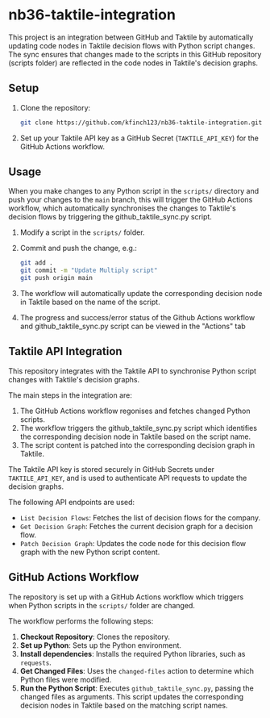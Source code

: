 # nb36-taktile-integration

This project is an integration between GitHub and Taktile by automatically updating code nodes in Taktile decision flows with Python script changes. 
The sync ensures that changes made to the scripts in this GitHub repository (scripts folder) are reflected in the code nodes in Taktile's decision graphs.

## Setup

1. Clone the repository:
   ```bash
   git clone https://github.com/kfinch123/nb36-taktile-integration.git
   ```

2. Set up your Taktile API key as a GitHub Secret (`TAKTILE_API_KEY`) for the GitHub Actions workflow.

## Usage

When you make changes to any Python script in the `scripts/` directory and push your changes to the `main` branch, this will trigger the GitHub Actions workflow, which automatically synchronises the changes to Taktile's decision flows by triggering the github_taktile_sync.py script.

1. Modify a script in the `scripts/` folder.
2. Commit and push the change, e.g.:
   ```bash
   git add .
   git commit -m "Update Multiply script"
   git push origin main
   ```

3. The workflow will automatically update the corresponding decision node in Taktile based on the name of the script.

4. The progress and success/error status of the Github Actions workflow and github_taktile_sync.py script can be viewed in the "Actions" tab

## Taktile API Integration

This repository integrates with the Taktile API to synchronise Python script changes with Taktile's decision graphs.

The main steps in the integration are:
1. The GitHub Actions workflow regonises and fetches changed Python scripts.
2. The workflow triggers the github_taktile_sync.py script which identifies the corresponding decision node in Taktile based on the script name.
3. The script content is patched into the corresponding decision graph in Taktile.

The Taktile API key is stored securely in GitHub Secrets under `TAKTILE_API_KEY`, and is used to authenticate API requests to update the decision graphs.

The following API endpoints are used:
- `List Decision Flows`: Fetches the list of decision flows for the company.
- `Get Decision Graph`: Fetches the current decision graph for a decision flow.
- `Patch Decision Graph`: Updates the code node for this decision flow graph with the new Python script content.

## GitHub Actions Workflow

The repository is set up with a GitHub Actions workflow which triggers when Python scripts in the `scripts/` folder are changed.

The workflow performs the following steps:
1. **Checkout Repository**: Clones the repository.
2. **Set up Python**: Sets up the Python environment.
3. **Install dependencies**: Installs the required Python libraries, such as `requests`.
4. **Get Changed Files**: Uses the `changed-files` action to determine which Python files were modified.
5. **Run the Python Script**: Executes `github_taktile_sync.py`, passing the changed files as arguments. This script updates the corresponding decision nodes in Taktile based on the matching script names.

